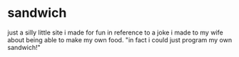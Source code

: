 # sandwich
just a silly little site i made for fun in reference to a joke i made to my wife about being able to make my own food. "in fact i could just program my own sandwich!"
